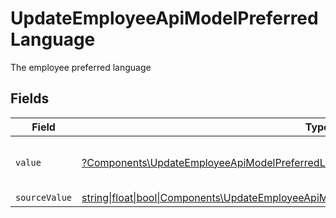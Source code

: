 # UpdateEmployeeApiModelPreferredLanguage

The employee preferred language


## Fields

| Field                                                                                                                                                                        | Type                                                                                                                                                                         | Required                                                                                                                                                                     | Description                                                                                                                                                                  | Example                                                                                                                                                                      |
| ---------------------------------------------------------------------------------------------------------------------------------------------------------------------------- | ---------------------------------------------------------------------------------------------------------------------------------------------------------------------------- | ---------------------------------------------------------------------------------------------------------------------------------------------------------------------------- | ---------------------------------------------------------------------------------------------------------------------------------------------------------------------------- | ---------------------------------------------------------------------------------------------------------------------------------------------------------------------------- |
| `value`                                                                                                                                                                      | [?Components\UpdateEmployeeApiModelPreferredLanguageValue](../../Models/Components/UpdateEmployeeApiModelPreferredLanguageValue.md)                                          | :heavy_minus_sign:                                                                                                                                                           | The ISO639-2 Code of the language                                                                                                                                            | eng                                                                                                                                                                          |
| `sourceValue`                                                                                                                                                                | [string\|float\|bool\|Components\UpdateEmployeeApiModelSourceValuePreferredLanguage4\|array\|null](../../Models/Components/UpdateEmployeeApiModelPreferredLanguageSourceValue.md) | :heavy_minus_sign:                                                                                                                                                           | N/A                                                                                                                                                                          |                                                                                                                                                                              |